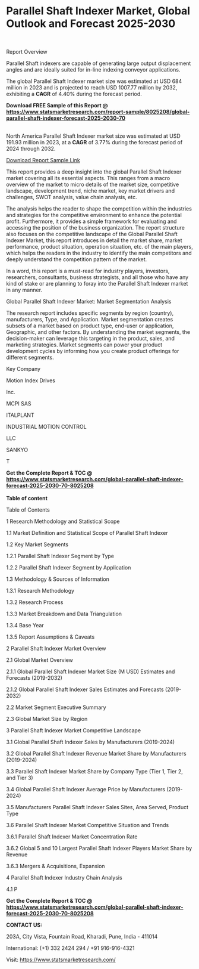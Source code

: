 <h1>Parallel Shaft Indexer Market, Global Outlook and Forecast 2025-2030</h1><br/><p>Report Overview</p><p>
 
 Parallel Shaft indexers are capable of generating large output displacement angles and are ideally suited for in-line indexing conveyor applications.</p><p>
 
 The global Parallel Shaft Indexer market size was estimated at USD 684 million in 2023 and is projected to reach USD 1007.77 million by 2032, exhibiting a <strong>CAGR</strong> of 4.40% during the forecast period.</p><div><b>Download FREE Sample of this Report @ <a href="https://www.statsmarketresearch.com/download-free-sample/8025208/global-parallel-shaft-indexer-forecast-2025-2030-70">https://www.statsmarketresearch.com/report-sample/8025208/global-parallel-shaft-indexer-forecast-2025-2030-70</a></b></div><br><p>
 
 North America Parallel Shaft Indexer market size was estimated at USD 191.93 million in 2023, at a <strong>CAGR</strong> of 3.77% during the forecast period of 2024 through 2032.</p><p><a href="https://www.statsmarketresearch.com/download-free-sample/8025208/global-parallel-shaft-indexer-forecast-2025-2030-70">Download Report Sample Link</a></p><p>
 
 This report provides a deep insight into the global Parallel Shaft Indexer market covering all its essential aspects. This ranges from a macro overview of the market to micro details of the market size, competitive landscape, development trend, niche market, key market drivers and challenges, SWOT analysis, value chain analysis, etc.</p><p>
 
 The analysis helps the reader to shape the competition within the industries and strategies for the competitive environment to enhance the potential profit. Furthermore, it provides a simple framework for evaluating and accessing the position of the business organization. The report structure also focuses on the competitive landscape of the Global Parallel Shaft Indexer Market, this report introduces in detail the market share, market performance, product situation, operation situation, etc. of the main players, which helps the readers in the industry to identify the main competitors and deeply understand the competition pattern of the market.</p><p>In a word, this report is a must-read for industry players, investors, researchers, consultants, business strategists, and all those who have any kind of stake or are planning to foray into the Parallel Shaft Indexer market in any manner.</p><p>Global Parallel Shaft Indexer Market: Market Segmentation Analysis</p><p>The research report includes specific segments by region (country), manufacturers, Type, and Application. Market segmentation creates subsets of a market based on product type, end-user or application, Geographic, and other factors. By understanding the market segments, the decision-maker can leverage this targeting in the product, sales, and marketing strategies. Market segments can power your product development cycles by informing how you create product offerings for different segments.</p><p>Key Company</p><p>Motion Index Drives</p><p>Inc.</p><p>MCPI SAS</p><p>ITALPLANT</p><p>INDUSTRIAL MOTION CONTROL</p><p>LLC</p><p>SANKYO</p><p>T</p><div><b>Get the Complete Report & TOC @ <a href="https://www.statsmarketresearch.com/global-parallel-shaft-indexer-forecast-2025-2030-70-8025208">https://www.statsmarketresearch.com/global-parallel-shaft-indexer-forecast-2025-2030-70-8025208</a></b></div><br><b>Table of content</b><p>Table of Contents<br />
 
 1 Research Methodology and Statistical Scope<br />
 
 1.1 Market Definition and Statistical Scope of Parallel Shaft Indexer<br />
 
 1.2 Key Market Segments<br />
 
 1.2.1 Parallel Shaft Indexer Segment by Type<br />
 
 1.2.2 Parallel Shaft Indexer Segment by Application<br />
 
 1.3 Methodology & Sources of Information<br />
 
 1.3.1 Research Methodology<br />
 
 1.3.2 Research Process<br />
 
 1.3.3 Market Breakdown and Data Triangulation<br />
 
 1.3.4 Base Year<br />
 
 1.3.5 Report Assumptions & Caveats<br />
 
 2 Parallel Shaft Indexer Market Overview<br />
 
 2.1 Global Market Overview<br />
 
 2.1.1 Global Parallel Shaft Indexer Market Size (M USD) Estimates and Forecasts (2019-2032)<br />
 
 2.1.2 Global Parallel Shaft Indexer Sales Estimates and Forecasts (2019-2032)<br />
 
 2.2 Market Segment Executive Summary<br />
 
 2.3 Global Market Size by Region<br />
 
 3 Parallel Shaft Indexer Market Competitive Landscape<br />
 
 3.1 Global Parallel Shaft Indexer Sales by Manufacturers (2019-2024)<br />
 
 3.2 Global Parallel Shaft Indexer Revenue Market Share by Manufacturers (2019-2024)<br />
 
 3.3 Parallel Shaft Indexer Market Share by Company Type (Tier 1, Tier 2, and Tier 3)<br />
 
 3.4 Global Parallel Shaft Indexer Average Price by Manufacturers (2019-2024)<br />
 
 3.5 Manufacturers Parallel Shaft Indexer Sales Sites, Area Served, Product Type<br />
 
 3.6 Parallel Shaft Indexer Market Competitive Situation and Trends<br />
 
 3.6.1 Parallel Shaft Indexer Market Concentration Rate<br />
 
 3.6.2 Global 5 and 10 Largest Parallel Shaft Indexer Players Market Share by Revenue<br />
 
 3.6.3 Mergers & Acquisitions, Expansion<br />
 
 4 Parallel Shaft Indexer Industry Chain Analysis<br />
 
 4.1 P<br><div><b>Get the Complete Report & TOC @ <a href="https://www.statsmarketresearch.com/global-parallel-shaft-indexer-forecast-2025-2030-70-8025208">https://www.statsmarketresearch.com/global-parallel-shaft-indexer-forecast-2025-2030-70-8025208</a></b></div></p>
 
 <b>CONTACT US:</b><br>
 
 203A, City Vista, Fountain Road, Kharadi, Pune, India - 411014 <br>
 
 International: (+1) 332 2424 294 / +91 916-916-4321<br>
 
 Visit: <a href="https://www.statsmarketresearch.com/">https://www.statsmarketresearch.com/</a>
 
 <br>